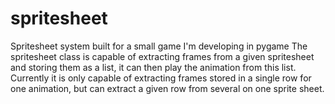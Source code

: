 # spritesheet
Spritesheet system built for a small game I'm developing in pygame
The spritesheet class is capable of extracting frames from a given spritesheet and storing them as a list, it can then play the animation from this list.
Currently it is only capable of extracting frames stored in a single row for one animation, but can extract a given row from several on one sprite sheet.

